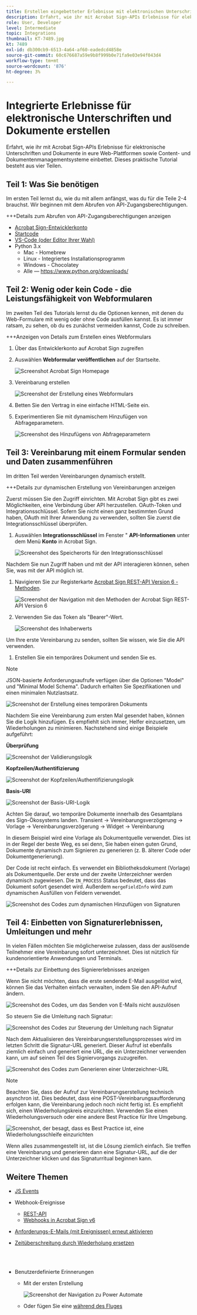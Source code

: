 ```yaml
---
title: Erstellen eingebetteter Erlebnisse mit elektronischen Unterschriften und Dokumenten
description: Erfahrt, wie ihr mit Acrobat Sign-APIs Erlebnisse für elektronische Unterschriften und Dokumente in eure Web-Plattformen sowie Content- und Dokumentenmanagementsysteme einbettet.
role: User, Developer
level: Intermediate
topic: Integrations
thumbnail: KT-7489.jpg
kt: 7489
exl-id: db300cb9-6513-4a64-af60-eadedcd4858e
source-git-commit: 60c676687a59e9b8f999b0e71fa9e03e94f043d4
workflow-type: tm+mt
source-wordcount: '876'
ht-degree: 3%

---
```


# Integrierte Erlebnisse für elektronische Unterschriften und Dokumente erstellen

Erfahrt, wie ihr mit Acrobat Sign-APIs Erlebnisse für elektronische Unterschriften und Dokumente in eure Web-Plattformen sowie Content- und Dokumentenmanagementsysteme einbettet. Dieses praktische Tutorial besteht aus vier Teilen.

## Teil 1: Was Sie benötigen

Im ersten Teil lernst du, wie du mit allem anfängst, was du für die Teile 2-4 brauchst. Wir beginnen mit dem Abrufen von API-Zugangsberechtigungen.

+++Details zum Abrufen von API-Zugangsberechtigungen anzeigen

* [Acrobat Sign-Entwicklerkonto](https://acrobat.adobe.com/de/de/sign/developer-form.html)
* [Startcode](https://github.com/benvanderberg/adobe-sign-api-tutorial)
* [VS-Code (oder Editor Ihrer Wahl)](https://code.visualstudio.com)
* Python 3.x
   * Mac - Homebrew
   * Linux - Integriertes Installationsprogramm
   * Windows - Chocolatey
   * Alle — https://www.python.org/downloads/

## Teil 2: Wenig oder kein Code - die Leistungsfähigkeit von Webformularen

Im zweiten Teil des Tutorials lernst du die Optionen kennen, mit denen du Web-Formulare mit wenig oder ohne Code ausfüllen kannst. Es ist immer ratsam, zu sehen, ob du es zunächst vermeiden kannst, Code zu schreiben.

+++Anzeigen von Details zum Erstellen eines Webformulars

1. Über das Entwicklerkonto auf Acrobat Sign zugreifen

1. Auswählen **Webformular veröffentlichen** auf der Startseite.

   ![Screenshot Acrobat Sign Homepage](assets/embeddedesignature/embed_1.png)

1. Vereinbarung erstellen

   ![Screenshot der Erstellung eines Webformulars](assets/embeddedesignature/embed_2.png)

1. Betten Sie den Vertrag in eine einfache HTML-Seite ein.

1. Experimentieren Sie mit dynamischem Hinzufügen von Abfrageparametern.

   ![Screenshot des Hinzufügens von Abfrageparametern](assets/embeddedesignature/embed_3.png)

## Teil 3: Vereinbarung mit einem Formular senden und Daten zusammenführen

Im dritten Teil werden Vereinbarungen dynamisch erstellt.

+++Details zur dynamischen Erstellung von Vereinbarungen anzeigen

Zuerst müssen Sie den Zugriff einrichten. Mit Acrobat Sign gibt es zwei Möglichkeiten, eine Verbindung über API herzustellen. OAuth-Token und Integrationsschlüssel. Sofern Sie nicht einen ganz bestimmten Grund haben, OAuth mit Ihrer Anwendung zu verwenden, sollten Sie zuerst die Integrationsschlüssel überprüfen.

1. Auswählen **Integrationsschlüssel** im Fenster &quot; **API-Informationen** unter dem Menü **Konto** in Acrobat Sign.

   ![Screenshot des Speicherorts für den Integrationsschlüssel](assets/embeddedesignature/embed_4.png)

Nachdem Sie nun Zugriff haben und mit der API interagieren können, sehen Sie, was mit der API möglich ist.

1. Navigieren Sie zur Registerkarte [Acrobat Sign REST-API Version 6 - Methoden](http://adobesign.com/public/docs/restapi/v6).

   ![Screenshot der Navigation mit den Methoden der Acrobat Sign REST-API Version 6](assets/embeddedesignature/embed_5.png)

1. Verwenden Sie das Token als &quot;Bearer&quot;-Wert.

   ![Screenshot des Inhaberwerts](assets/embeddedesignature/embed_6.png)

Um Ihre erste Vereinbarung zu senden, sollten Sie wissen, wie Sie die API verwenden.

1. Erstellen Sie ein temporäres Dokument und senden Sie es.

>[!NOTE]
>
>JSON-basierte Anforderungsaufrufe verfügen über die Optionen &quot;Model&quot; und &quot;Minimal Model Schema&quot;. Dadurch erhalten Sie Spezifikationen und einen minimalen Nutzlastsatz.

![Screenshot der Erstellung eines temporären Dokuments](assets/embeddedesignature/embed_7.png)

Nachdem Sie eine Vereinbarung zum ersten Mal gesendet haben, können Sie die Logik hinzufügen. Es empfiehlt sich immer, Helfer einzusetzen, um Wiederholungen zu minimieren. Nachstehend sind einige Beispiele aufgeführt:

**Überprüfung**

![Screenshot der Validierungslogik](assets/embeddedesignature/embed_8.png)

**Kopfzeilen/Authentifizierung**

![Screenshot der Kopfzeilen/Authentifizierungslogik](assets/embeddedesignature/embed_9.png)

**Basis-URI**

![Screenshot der Basis-URI-Logik](assets/embeddedesignature/embed_10.png)

Achten Sie darauf, wo temporäre Dokumente innerhalb des Gesamtplans des Sign-Ökosystems landen.
Transient -> Vereinbarungsverzögerung -> Vorlage -> Vereinbarungsverzögerung -> Widget -> Vereinbarung

In diesem Beispiel wird eine Vorlage als Dokumentquelle verwendet. Dies ist in der Regel der beste Weg, es sei denn, Sie haben einen guten Grund, Dokumente dynamisch zum Signieren zu generieren (z. B. älterer Code oder Dokumentgenerierung).

Der Code ist recht einfach. Es verwendet ein Bibliotheksdokument (Vorlage) als Dokumentquelle. Der erste und der zweite Unterzeichner werden dynamisch zugewiesen. Die `IN_PROCESS` Status bedeutet, dass das Dokument sofort gesendet wird. Außerdem `mergeFieldInfo` wird zum dynamischen Ausfüllen von Feldern verwendet.

![Screenshot des Codes zum dynamischen Hinzufügen von Signaturen](assets/embeddedesignature/embed_11.png)

## Teil 4: Einbetten von Signaturerlebnissen, Umleitungen und mehr

In vielen Fällen möchten Sie möglicherweise zulassen, dass der auslösende Teilnehmer eine Vereinbarung sofort unterzeichnet. Dies ist nützlich für kundenorientierte Anwendungen und Terminals.

+++Details zur Einbettung des Signiererlebnisses anzeigen

Wenn Sie nicht möchten, dass die erste sendende E-Mail ausgelöst wird, können Sie das Verhalten einfach verwalten, indem Sie den API-Aufruf ändern.

![Screenshot des Codes, um das Senden von E-Mails nicht auszulösen](assets/embeddedesignature/embed_12.png)

So steuern Sie die Umleitung nach Signatur:

![Screenshot des Codes zur Steuerung der Umleitung nach Signatur](assets/embeddedesignature/embed_13.png)

Nach dem Aktualisieren des Vereinbarungserstellungsprozesses wird im letzten Schritt die Signatur-URL generiert. Dieser Aufruf ist ebenfalls ziemlich einfach und generiert eine URL, die ein Unterzeichner verwenden kann, um auf seinen Teil des Signiervorgangs zuzugreifen.

![Screenshot des Codes zum Generieren einer Unterzeichner-URL](assets/embeddedesignature/embed_14.png)

>[!NOTE]
>
>Beachten Sie, dass der Aufruf zur Vereinbarungserstellung technisch asynchron ist. Dies bedeutet, dass eine POST-Vereinbarungsaufforderung erfolgen kann, die Vereinbarung jedoch noch nicht fertig ist. Es empfiehlt sich, einen Wiederholungskreis einzurichten. Verwenden Sie einen Wiederholungsversuch oder eine andere Best Practice für Ihre Umgebung.

![Screenshot, der besagt, dass es Best Practice ist, eine Wiederholungsschleife einzurichten](assets/embeddedesignature/embed_15.png)

Wenn alles zusammengestellt ist, ist die Lösung ziemlich einfach. Sie treffen eine Vereinbarung und generieren dann eine Signatur-URL, auf die der Unterzeichner klicken und das Signaturritual beginnen kann.

## Weitere Themen

* [JS Events](https://www.adobe.io/apis/documentcloud/sign/docs.html#!adobedocs/adobe-sign/master/events.md)
* Webhook-Ereignisse
   * [REST-API](https://sign-acs.na1.echosign.com/public/docs/restapi/v6#!/webhooks/createWebhook)
   * [Webhooks in Acrobat Sign v6](https://www.adobe.io/apis/documentcloud/sign/docs.html#!adobedocs/adobe-sign/master/webhooks.md)
* [Anforderungs-E-Mails (mit Ereignissen) erneut aktivieren](https://sign-acs.na1.echosign.com/public/docs/restapi/v6#!/agreements/updateAgreement)
* [Zeitüberschreitung durch Wiederholung ersetzen](https://stackoverflow.com/questions/23267409/how-to-implement-retry-mechanism-into-python-requests-library)

   <br> 
* Benutzerdefinierte Erinnerungen
   * Mit der ersten Erstellung

      ![Screenshot der Navigation zu Power Automate](assets/embeddedesignature/embed_16.png)

   * Oder fügen Sie eine [während des Fluges](https://sign-acs.na1.echosign.com/public/docs/restapi/v6#!/agreements/createReminderOnParticipant)
